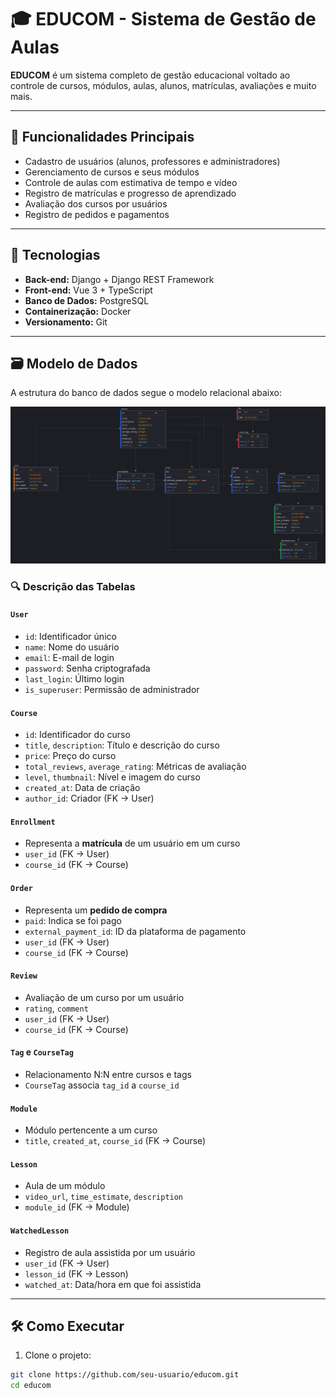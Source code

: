 # 🎓 EDUCOM - Sistema de Gestão de Aulas

**EDUCOM** é um sistema completo de gestão educacional voltado ao controle de cursos, módulos, aulas, alunos, matrículas, avaliações e muito mais.

---

## 📌 Funcionalidades Principais

- Cadastro de usuários (alunos, professores e administradores)
- Gerenciamento de cursos e seus módulos
- Controle de aulas com estimativa de tempo e vídeo
- Registro de matrículas e progresso de aprendizado
- Avaliação dos cursos por usuários
- Registro de pedidos e pagamentos

---

## 🧠 Tecnologias

- **Back-end:** Django + Django REST Framework
- **Front-end:** Vue 3 + TypeScript
- **Banco de Dados:** PostgreSQL
- **Containerização:** Docker
- **Versionamento:** Git

---

## 🗃️ Modelo de Dados

A estrutura do banco de dados segue o modelo relacional abaixo:

![Modelo do Banco de Dados](./diagrama.png)

### 🔍 Descrição das Tabelas

#### `User`
- `id`: Identificador único
- `name`: Nome do usuário
- `email`: E-mail de login
- `password`: Senha criptografada
- `last_login`: Último login
- `is_superuser`: Permissão de administrador

#### `Course`
- `id`: Identificador do curso
- `title`, `description`: Título e descrição do curso
- `price`: Preço do curso
- `total_reviews`, `average_rating`: Métricas de avaliação
- `level`, `thumbnail`: Nível e imagem do curso
- `created_at`: Data de criação
- `author_id`: Criador (FK → User)

#### `Enrollment`
- Representa a **matrícula** de um usuário em um curso
- `user_id` (FK → User)
- `course_id` (FK → Course)

#### `Order`
- Representa um **pedido de compra**
- `paid`: Indica se foi pago
- `external_payment_id`: ID da plataforma de pagamento
- `user_id` (FK → User)
- `course_id` (FK → Course)

#### `Review`
- Avaliação de um curso por um usuário
- `rating`, `comment`
- `user_id` (FK → User)
- `course_id` (FK → Course)

#### `Tag` e `CourseTag`
- Relacionamento N:N entre cursos e tags
- `CourseTag` associa `tag_id` a `course_id`

#### `Module`
- Módulo pertencente a um curso
- `title`, `created_at`, `course_id` (FK → Course)

#### `Lesson`
- Aula de um módulo
- `video_url`, `time_estimate`, `description`
- `module_id` (FK → Module)

#### `WatchedLesson`
- Registro de aula assistida por um usuário
- `user_id` (FK → User)
- `lesson_id` (FK → Lesson)
- `watched_at`: Data/hora em que foi assistida

---

## 🛠️ Como Executar

1. Clone o projeto:

```bash
git clone https://github.com/seu-usuario/educom.git
cd educom
